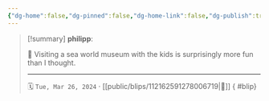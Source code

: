 ```yaml
---
{"dg-home":false,"dg-pinned":false,"dg-home-link":false,"dg-publish":true,"type":"blip","disabled rules":["yaml-title","yaml-title-alias","file-name-heading"],"title":"philipp on mastodon @ 2024-03-26","created-date":"2024-03-26T15:02:01","id":112162591278006720,"updated-date":"2025-05-02T08:50:43","dg-path":"blips/112162591278006719.md","permalink":"/blips/112162591278006719/","dgPassFrontmatter":true,"created":"2024-03-26T15:02:01","updated":"2025-05-02T08:50:43"}
---
```


> [!summary] **philipp**:
>
> 🐬 Visiting a sea world museum with the kids is surprisingly more fun than I thought.
> - - -
>
> 🗓️ `Tue, Mar 26, 2024` · [[public/blips/112162591278006719\|🔗]]
{ #blip}

